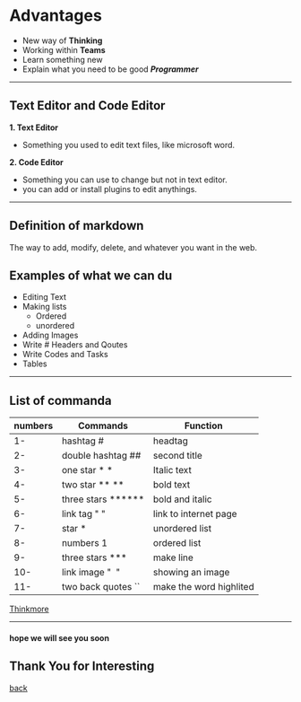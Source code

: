 # Advantages 

* New way of **Thinking**
* Working within **Teams**
* Learn something new
* Explain what you need to be good ***Programmer***

***

## Text Editor and Code Editor

**1. Text Editor**
* Something you used to edit text files, like microsoft word.

**2. Code Editor**
* Something you can use to change but not in text editor.
* you can add or install plugins to edit anythings.

***

## Definition of markdown
The way to add, modify, delete, and whatever you want in the web.

## Examples of what we can du
* Editing Text
* Making lists
   * Ordered 
   * unordered
* Adding Images
* Write # Headers and Qoutes
* Write Codes and Tasks
* Tables

***

## List of commanda

numbers | Commands | Function
------- | -------- | --------
1- | hashtag # | headtag
2- | double hashtag ## | second title
3- | one star * * | Italic text
4- | two star ** ** | bold text
5- | three stars ****** | bold and italic
6- | link tag " []() " | link to internet page
7- | star * | unordered list
8- | numbers 1 | ordered list
9- | three stars *** | make line
10- | link image " ![]() " | showing an image
11- | two back quotes `` | make the word highlited


[Thinkmore](http://cdn.shopify.com/s/files/1/0228/1478/5572/products/You_are_stronger_than_you_know...braver_than_you_think_quote_art_poster.jpg?v=1583063086)

***

#### hope we will see you soon

## Thank You for Interesting


[back](https://suhaibyounis.github.io/reading-notes/)